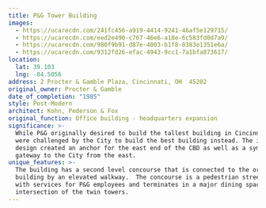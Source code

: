 ```yaml
---
title: P&G Tower Building
images:
  - https://ucarecdn.com/241fc456-a919-4414-9241-46af5e129715/
  - https://ucarecdn.com/eed2e490-c767-46e6-a18e-6c583fd0d7a9/
  - https://ucarecdn.com/980f9b91-d87e-4003-b1f8-0383e1351e6a/
  - https://ucarecdn.com/9312fd26-efac-4943-9cc1-7a1bfa873617/
location:
  lat: 39.103
  lng: -84.5056
address: 2 Procter & Gamble Plaza, Cincinnati, OH  45202
original_owner: Procter & Gamble
date_of_completion: "1985"
style: Post-Modern
architect: Kohn, Pederson & Fox
original_function: Office building - headquarters expansion
significance: >-
  While P&G originally desired to build the tallest building in Cincinnati, they
  were challenged by the City to build the best building instead. The innovative
  design created an anchor for the east end of the CBD as well as a symbolic
  gateway to the City from the east.
unique_features: >-
  The building has a second level concourse that is connected to the original
  building by an elevated walkway.  The concourse is a pedestrian street lined
  with services for P&G employees and terminates in a major dining space at the
  intersection of the twin towers.
---
```

